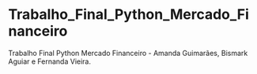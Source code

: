 # Trabalho_Final_Python_Mercado_Financeiro
Trabalho Final Python Mercado Financeiro - Amanda Guimarães, Bismark Aguiar e Fernanda Vieira.
